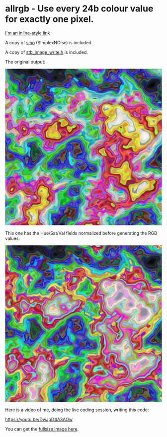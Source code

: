 # allrgb - Use every 24b colour value for exactly one pixel.

[I'm an inline-style link](https://www.google.com)

A copy of [sino](https://github.com/stolk/sino) (SImplexNOise) is included.

A copy of [stb_image_write.h](https://github.com/nothings/stb) is included.

The original output:

![Output (scaled down.)](images/out0.png "Output in low resolution.")

This one has the Hue/Sat/Val fields normalized before generating the RGB values:

![Output (scaled down.)](images/out1.png "Output in low resolution, normalized hsv.")

Here is a video of me, doing the live coding session, writing this code:

https://youtu.be/DwJgD4A3AOw 

You can get the [fullsize image here](https://stolk.org/tmp/all.png).

